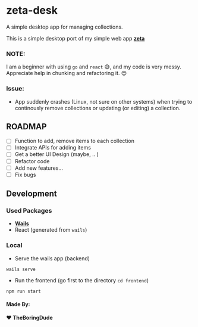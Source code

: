 # zeta-desk

A simple desktop app for managing collections.

This is a simple desktop port of my simple web app [**zeta**](https://github.com/TheBoringDude/zeta)

### NOTE:

I am a beginner with using `go` and `react` :sweat_smile:, and my code is very messy. Appreciate help in chunking and refactoring it. :blush:

### Issue:

- App suddenly crashes (Linux, not sure on other systems) when trying to continously remove collections or updating (or editing) a collection.

## ROADMAP

- [ ] Function to add, remove items to each collection
- [ ] Integrate APIs for adding items
- [ ] Get a better UI Design (maybe, .. )
- [ ] Refactor code
- [ ] Add new features...
- [ ] Fix bugs

## Development

### Used Packages

- [**Wails**](https://github.com/wailsapp/wails)
- React (generated from `wails`)

### Local

- Serve the wails app (backend)

```
wails serve
```

- Run the frontend (go first to the directory `cd frontend`)

```
npm run start
```

#### Made By:

**:heart: TheBoringDude**
